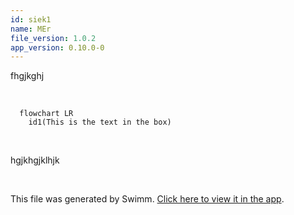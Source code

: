 ```yaml
---
id: siek1
name: MEr
file_version: 1.0.2
app_version: 0.10.0-0
---
```


fhgjkghj

<br/>

<!--MERMAID {width:100}-->
```mermaid
  flowchart LR
    id1(This is the text in the box)
```
<!--MCONTENT {content:   flowchart LR
    id1(This is the text in the box)

} --->

<br/>

hgjkhgjklhjk

<br/>

This file was generated by Swimm. [Click here to view it in the app](http://localhost:5001/repos/ls4DA2fLasmQuEbT4ipw/docs/siek1).